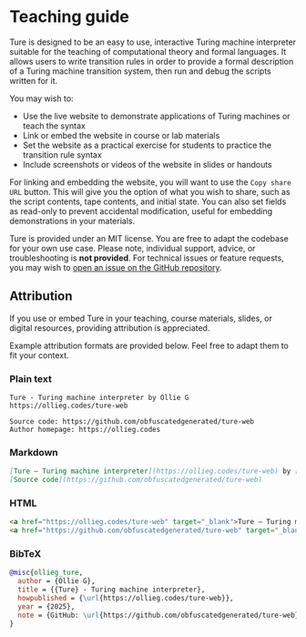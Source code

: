 # Teaching guide

Ture is designed to be an easy to use, interactive Turing machine interpreter suitable for the teaching of computational theory and formal languages. It allows users to write transition rules in order to provide a formal description of a Turing machine transition system, then run and debug the scripts written for it.

You may wish to:
- Use the live website to demonstrate applications of Turing machines or teach the syntax
- Link or embed the website in course or lab materials
- Set the website as a practical exercise for students to practice the transition rule syntax
- Include screenshots or videos of the website in slides or handouts

For linking and embedding the website, you will want to use the `Copy share URL` button. This will give you the option of what you wish to share, such as the script contents, tape contents, and initial state. You can also set fields as read-only to prevent accidental modification, useful for embedding demonstrations in your materials.

Ture is provided under an MIT license. You are free to adapt the codebase for your own use case. Please note, individual support, advice, or troubleshooting is **not provided**. For technical issues or feature requests, you may wish to [open an issue on the GitHub repository](https://github.com/obfuscatedgenerated/ture-web/issues).

## Attribution

If you use or embed Ture in your teaching, course materials, slides, or digital resources, providing attribution is appreciated.

Example attribution formats are provided below. Feel free to adapt them to fit your context.

### Plain text

```
Ture - Turing machine interpreter by Ollie G  
https://ollieg.codes/ture-web

Source code: https://github.com/obfuscatedgenerated/ture-web  
Author homepage: https://ollieg.codes
```

### Markdown

```markdown
[Ture – Turing machine interpreter](https://ollieg.codes/ture-web) by [Ollie G](https://ollieg.codes)  
[Source code](https://github.com/obfuscatedgenerated/ture-web)
```

### HTML

```html
<a href="https://ollieg.codes/ture-web" target="_blank">Ture – Turing machine interpreter</a> by <a href="https://ollieg.codes" target="_blank">Ollie G</a><br>
<a href="https://github.com/obfuscatedgenerated/ture-web" target="_blank">Source code</a>
```

### BibTeX

```bibtex
@misc{ollieg_ture,
  author = {Ollie G},
  title = {{Ture} - Turing machine interpreter},
  howpublished = {\url{https://ollieg.codes/ture-web}},
  year = {2025},
  note = {GitHub: \url{https://github.com/obfuscatedgenerated/ture-web}; Author homepage: \url{https://ollieg.codes}}
}
```
